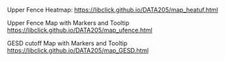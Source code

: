 Upper Fence Heatmap: 
https://libclick.github.io/DATA205/map_heatuf.html

Upper Fence Map with Markers and Tooltip
https://libclick.github.io/DATA205/map_ufence.html

GESD cutoff Map with Markers and Tooltip
https://libclick.github.io/DATA205/map_GESD.html
